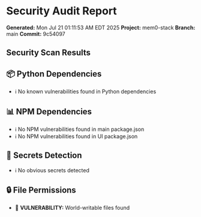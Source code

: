 # Security Audit Report

**Generated:** Mon Jul 21 01:11:53 AM EDT 2025
**Project:** mem0-stack
**Branch:** main
**Commit:** 9c54097

## Security Scan Results


## 📦 Python Dependencies
- ℹ️  No known vulnerabilities found in Python dependencies

## 📊 NPM Dependencies
- ℹ️  No NPM vulnerabilities found in main package.json
- ℹ️  No NPM vulnerabilities found in UI package.json

## 🔐 Secrets Detection
- ℹ️  No obvious secrets detected

## 🔒 File Permissions
- 🚨 **VULNERABILITY:** World-writable files found

